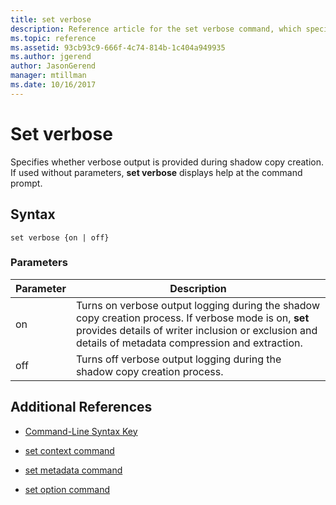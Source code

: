 ```yaml
---
title: set verbose
description: Reference article for the set verbose command, which specifies whether verbose output is provided during shadow copy creation.
ms.topic: reference
ms.assetid: 93cb93c9-666f-4c74-814b-1c404a949935
ms.author: jgerend
author: JasonGerend
manager: mtillman
ms.date: 10/16/2017
---
```


# Set verbose

Specifies whether verbose output is provided during shadow copy creation. If used without parameters, **set verbose** displays help at the command prompt.

## Syntax

```
set verbose {on | off}
```

### Parameters

| Parameter | Description |
|--|--|
| on | Turns on verbose output logging  during the shadow copy creation process. If verbose mode is on, **set** provides details of writer inclusion or exclusion and details of metadata compression and extraction. |
| off | Turns off verbose output logging during the shadow copy creation process. |

## Additional References

- [Command-Line Syntax Key](command-line-syntax-key.md)

- [set context command](set-context.md)

- [set metadata command](set-metadata.md)

- [set option command](set-option.md)
